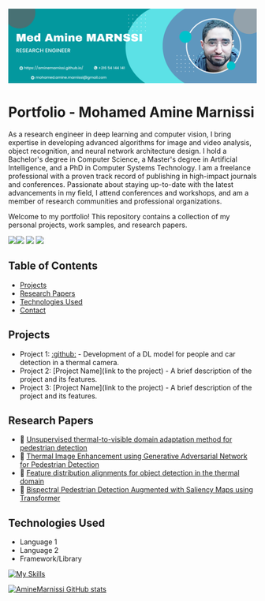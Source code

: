 ![Research Engineer](https://github.com/AmineMarnissi/images_profile/blob/main/git_profile.png)

# Portfolio - Mohamed Amine Marnissi

As a research engineer in deep learning and computer vision, I bring expertise in developing advanced algorithms for image and video analysis, object recognition, and neural network architecture design. I hold a Bachelor's degree in Computer Science, a Master's degree in Artificial Intelligence, and a PhD in Computer Systems Technology. I am a freelance professional with a proven track record of publishing in high-impact journals and conferences. Passionate about staying up-to-date with the latest advancements in my field, I attend conferences and workshops, and am a member of research communities and professional organizations.

Welcome to my portfolio! This repository contains a collection of my personal projects, work samples, and research papers. 

[<img src="https://img.shields.io/badge/LinkedIn-0077B5?style=for-the-badge&logo=linkedin&logoColor=white" />](https://www.linkedin.com/in/amine-marnissi-168227a2/)[<img src="https://img.shields.io/badge/website-000000?style=for-the-badge&logo=About.me&logoColor=white" />](https://aminemarnissi.github.io/)
[<img src="https://img.shields.io/badge/GitHub-100000?style=for-the-badge&logo=github&logoColor=white" />](https://github.com/https://github.com/AmineMarnissi/AmineMarnissi)
[<img src="https://img.shields.io/badge/Google_Scholar-4285F4?style=for-the-badge&logo=google-scholar&logoColor=white" />](https://scholar.google.com/citations?user=_u3ZOU4AAAAJ&hl=fr)

## Table of Contents

- [Projects](#projects)
- [Research Papers](#research-papers)
- [Technologies Used](#technologies-used)
- [Contact](#contact)

## Projects

- Project 1: [:github:](https://github.com/AmineMarnissi/thermal_detector) - Development of a DL model for people and car detection in a thermal camera.
- Project 2: [Project Name](link to the project) - A brief description of the project and its features.
- Project 3: [Project Name](link to the project) - A brief description of the project and its features.

## Research Papers

- 📜 [Unsupervised thermal-to-visible domain adaptation method for pedestrian detection](https://aminemarnissi.github.io/projects/prl.html) 
- 📜 [Thermal Image Enhancement using Generative Adversarial Network for Pedestrian Detection](https://aminemarnissi.github.io/projects/icpr.html)
- 📜 [Feature distribution alignments for object detection in the thermal domain](https://aminemarnissi.github.io/projects/vcj.html)
- 📜 [Bispectral Pedestrian Detection Augmented with Saliency Maps using Transformer](https://aminemarnissi.github.io/projects/visapp.html)

## Technologies Used

- Language 1
- Language 2
- Framework/Library

[![My Skills](https://skills.thijs.gg/icons?i=py,html,css,js,react,git,docker&theme=light)](https://skills.thijs.gg)

[![AmineMarnissi GitHub stats](https://github-readme-stats.vercel.app/api?username=AmineMarnissi&show_icons=true&theme=gotham)](https://github.com/AmineMarnissi/github-readme-stats)

